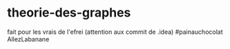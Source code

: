 # theorie-des-graphes
fait pour les vrais de l'efrei (attention aux commit de .idea) #painauchocolat AllezLabanane
